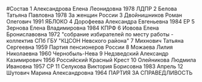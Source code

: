 #Состав
1 Александрова Елена Леонидовна 1978 ЛДПР
2 Белова Татьяна Павловна 1978 За женщин России
3 Двойнишников Роман Олегович 1991 ЯБЛОКО
4 Дорофеева Александра Евгеньевна 1984 ЕР
5 Зернова Елена Владимировна 1984 КПРФ
6 Иовова Елена Брониславовна 1972 \"собрание избирателей по месту работы - коллектив СПб ГБУ \"КЦСОН Невского района\"
7 Михнович Татьяна Сергеевна 1959 Партия пенсионеров России
8 Можаева Лилия Николаевна 1960 Чернобыль-Нева
9 Недзведский Александр Казимирович 1956 Российский Красный Крест
10 Олейникова Людмила Ивановна 1957 СР
11 Селукова Виктория Борисовна 1983 Апрель
12 Шутович Марина Александровна 1964 ПАРТИЯ ЗА СПРАВЕДЛИВОСТЬ
